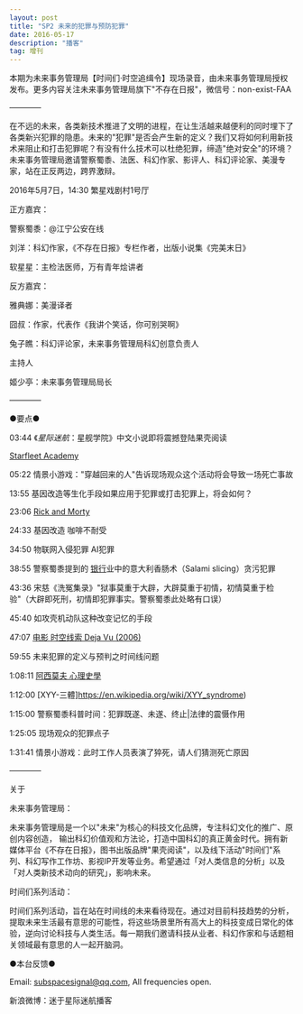 ```yaml
---
layout: post
title: "SP2 未来的犯罪与预防犯罪"
date: 2016-05-17
description: "播客"
tag: 增刊
---   
```


本期为未来事务管理局【时间们·时空追缉令】现场录音，由未来事务管理局授权发布。更多内容关注未来事务管理局旗下&quot;不存在日报&quot;，微信号：non-exist-FAA

————

在不远的未来，各类新技术推进了文明的进程，在让生活越来越便利的同时埋下了各类新兴犯罪的隐患。未来的&quot;犯罪&quot;是否会产生新的定义？我们又将如何利用新技术来阻止和打击犯罪呢？有没有什么技术可以杜绝犯罪，缔造&quot;绝对安全&quot;的环境？未来事务管理局邀请警察蜀黍、法医、科幻作家、影评人、科幻评论家、美漫专家，站在正反两边，跨界激辩。

2016年5月7日，14:30 繁星戏剧村1号厅

正方嘉宾：

警察蜀黍：@江宁公安在线

刘洋：科幻作家，《不存在日报》专栏作者，出版小说集《完美末日》

软星星：主检法医师，万有青年烩讲者

反方嘉宾：

雅典娜：美漫译者

囧叔：作家，代表作《我讲个笑话，你可别哭啊》

兔子瞧：科幻评论家，未来事务管理局科幻创意负责人

主持人

姬少亭：未来事务管理局局长

————

●要点●

03:44 《_星际迷航_：星舰学院》中文小说即将震撼登陆果壳阅读

[Starfleet Academy](http://memory-beta.wikia.com/wiki/Starfleet_Academy_%282010s_book_series%29)

05:22 情景小游戏：&quot;穿越回来的人&quot;告诉现场观众这个活动将会导致一场死亡事故

13:55 基因改造等生化手段如果应用于犯罪或打击犯罪上，将会如何？

23:06 [Rick and Morty](https://en.wikipedia.org/wiki/Rick_and_Morty)

24:33 基因改造 咖啡不耐受

34:50 物联网入侵犯罪 AI犯罪

38:55 警察蜀黍提到的 [银行](http://iask.sina.com.cn/c/786.html)业中的意大利香肠术（Salami slicing）贪污犯罪

43:36 宋慈《洗冤集录》&quot;狱事莫重于大辟，大辟莫重于初情，初情莫重于检验&quot;（大辟即死刑，初情即犯罪事实。警察蜀黍此处略有口误）

45:40 如攻壳机动队这种改变记忆的手段

47:07 [电影 时空线索 Deja Vu (2006)](https://movie.douban.com/subject/1789283/)

59:55 未来犯罪的定义与预判之时间线问题

1:08:11 [阿西莫夫  心理史學](https://zh.wikipedia.org/wiki/%E5%BF%83%E7%90%86%E5%8F%B2%E5%AD%B8_(%E9%98%BF%E8%A5%BF%E8%8E%AB%E5%A4%AB))

1:12:00 [XYY-三體]https://en.wikipedia.org/wiki/XYY_syndrome)

1:15:00 警察蜀黍科普时间：犯罪既遂、未遂、终止|法律的震慑作用

1:25:05 现场观众的犯罪点子

1:31:41 情景小游戏：此时工作人员表演了猝死，请人们猜测死亡原因

————

关于

未来事务管理局：

未来事务管理局是一个以&quot;未来&quot;为核心的科技文化品牌，专注科幻文化的推广、原创内容创造， 输出科幻价值观和方法论，打造中国科幻的真正黄金时代。拥有新媒体平台《不存在日报》，图书出版品牌&quot;果壳阅读&quot;，以及线下活动&quot;时间们&quot;系列、科幻写作工作坊、影视IP开发等业务。希望通过「对人类信息的分析」以及「对人类新技术动向的研究」，影响未来。

时间们系列活动：

时间们系列活动，旨在站在时间线的未来看待现在。通过对目前科技趋势的分析，提取未来生活最有意思的可能性，将这些场景里所有高大上的科技变成日常化的体验，逆向讨论科技与人类生活。每一期我们邀请科技从业者、科幻作家和与话题相关领域最有意思的人一起开脑洞。

●本台反馈●

Email: [subspacesignal@qq.com](mailto:subspacesignal@qq.com), All frequencies open.

新浪微博：迷于星际迷航播客




